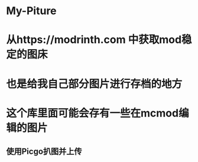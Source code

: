 # My-Piture 
# 从https://modrinth.com 中获取mod稳定的图床
# 也是给我自己部分图片进行存档的地方
# 这个库里面可能会存有一些在mcmod编辑的图片
## 使用Picgo扒图并上传
